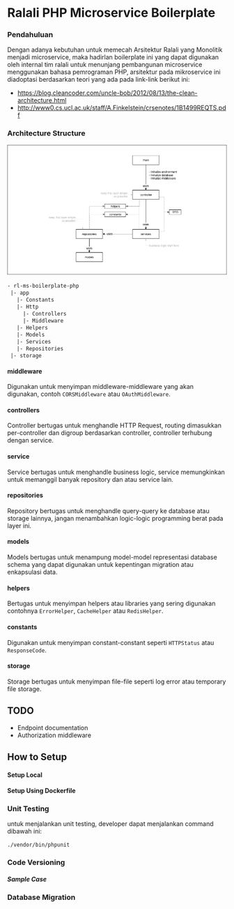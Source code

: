 
# Ralali PHP Microservice Boilerplate

### Pendahuluan
Dengan adanya kebutuhan untuk memecah Arsitektur Ralali yang Monolitik menjadi microservice, maka hadirlan boilerplate ini yang dapat digunakan oleh internal tim ralali untuk menunjang pembangunan microservice menggunakan bahasa pemrograman PHP, arsitektur pada mikroservice ini diadoptasi berdasarkan teori yang ada pada link-link berikut ini:

- https://blog.cleancoder.com/uncle-bob/2012/08/13/the-clean-architecture.html
- http://www0.cs.ucl.ac.uk/staff/A.Finkelstein/crsenotes/1B1499REQTS.pdf

### Architecture Structure
![architecture diagram](storage/golang%20architecture%20diagram.png)
```
- rl-ms-boilerplate-php
 |- app
   |- Constants
   |- Http
     |- Controllers
     |- Middleware
   |- Helpers
   |- Models
   |- Services
   |- Repositories
 |- storage
```
#### middleware

Digunakan untuk menyimpan middleware-middleware yang akan digunakan, contoh `CORSMiddleware` atau `OAuthMiddleware`.

#### controllers

Controller bertugas untuk menghandle HTTP Request, routing dimasukkan per-controller dan digroup berdasarkan controller, controller terhubung dengan service.

#### service

Service bertugas untuk menghandle business logic, service memungkinkan untuk memanggil banyak repository dan atau service lain.

#### repositories

Repository bertugas untuk menghandle query-query ke database atau storage lainnya, jangan menambahkan logic-logic programming berat pada layer ini.

#### models

Models bertugas untuk menampung model-model representasi database schema yang dapat digunakan untuk kepentingan migration atau enkapsulasi data.

#### helpers

Bertugas untuk menyimpan helpers atau libraries yang sering digunakan contohnya `ErrorHelper`, `CacheHelper` atau `RedisHelper`.

#### constants

Digunakan untuk menyimpan constant-constant seperti `HTTPStatus` atau `ResponseCode`.

#### storage

Storage bertugas untuk menyimpan file-file seperti log error atau temporary file storage.

## TODO
- Endpoint documentation
- Authorization middleware

## How to Setup

 
#### Setup Local


#### Setup Using Dockerfile


### Unit Testing

untuk menjalankan unit testing, developer dapat menjalankan command dibawah ini:
```
./vendor/bin/phpunit
``` 

### Code Versioning

##### Sample Case
 
### Database Migration